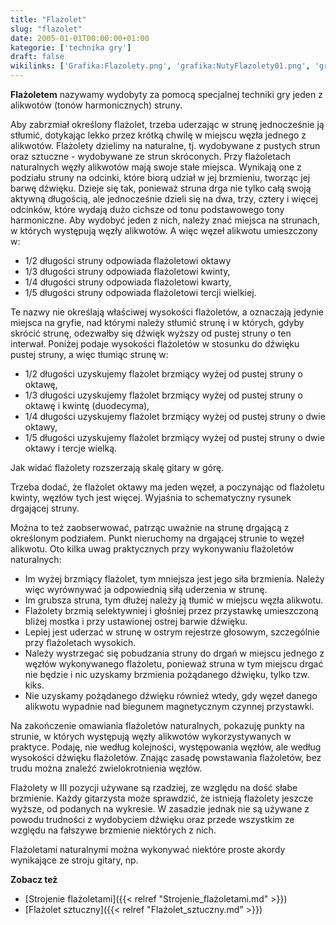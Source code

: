 ```yaml
---
title: "Flażolet"
slug: "flazolet"
date: 2005-01-01T00:00:00+01:00
kategorie: ['technika gry']
draft: false
wikilinks: ['Grafika:Flazolety.png', 'grafika:NutyFlazolety01.png', 'grafika:NutyFlazolety02.png', 'Strojenie_fla%C5%BColetami', 'Fla%C5%BColet_sztuczny']
---
```

**Flażoletem** nazywamy wydobyty za pomocą specjalnej techniki gry jeden
z alikwotów (tonów harmonicznych) struny.

Aby zabrzmiał określony flażolet, trzeba uderzając w strunę jednocześnie
ją stłumić, dotykając lekko przez krótką chwilę w miejscu węzła jednego
z alikwotów. Flażolety dzielimy na naturalne, tj. wydobywane z pustych
strun oraz sztuczne - wydobywane ze strun skróconych. Przy flażoletach
naturalnych węzły alikwotów mają swoje stałe miejsca. Wynikają one z
podziału struny na odcinki, które biorą udział w jej brzmieniu, tworząc
jej barwę dźwięku. Dzieje się tak, ponieważ struna drga nie tylko całą
swoją aktywną długością, ale jednocześnie dzieli się na dwa, trzy,
cztery i więcej odcinków, które wydają dużo cichsze od tonu podstawowego
tony harmoniczne. Aby wydobyć jeden z nich, należy znać miejsca na
strunach, w których występują węzły alikwotów. A więc węzeł alikwotu
umieszczony w:

  - 1/2 długości struny odpowiada flażoletowi oktawy
  - 1/3 długości struny odpowiada flażoletowi kwinty,
  - 1/4 długości struny odpowiada flażoletowi kwarty,
  - 1/5 długości struny odpowiada flażoletowi tercji wielkiej.

Te nazwy nie określają właściwej wysokości flażoletów, a oznaczają
jedynie miejsca na gryfie, nad którymi należy stłumić strunę i w
których, gdyby skrócić strunę, odezwałby się dźwięk wyższy od pustej
struny o ten interwał. Poniżej podaje wysokości flażoletów w stosunku do
dźwięku pustej struny, a więc tłumiąc strunę w:

  - 1/2 długości uzyskujemy flażolet brzmiący wyżej od pustej struny o
    oktawę,
  - 1/3 długości uzyskujemy flażolet brzmiący wyżej od pustej struny o
    oktawę i kwintę (duodecyma),
  - 1/4 długości uzyskujemy flażolet brzmiący wyżej od pustej struny o
    dwie oktawy,
  - 1/5 długości uzyskujemy flażolet brzmiący wyżej od pustej struny o
    dwie oktawy i tercje wielką.

Jak widać flażolety rozszerzają skalę gitary w górę.

Trzeba dodać, że flażolet oktawy ma jeden węzeł, a poczynając od
flaźoletu kwinty, węzłów tych jest więcej. Wyjaśnia to schematyczny
rysunek drgającej struny.



Można to też zaobserwować, patrząc uważnie na strunę drgającą z
określonym podziałem. Punkt nieruchomy na drgającej strunie to węzeł
alikwotu. Oto kilka uwag praktycznych przy wykonywaniu flażoletów
naturalnych:

  - Im wyżej brzmiący flażolet, tym mniejsza jest jego siła brzmienia.
    Należy więc wyrównywać ja odpowiednią siłą uderzenia w strunę.
  - Im grubsza struna, tym dłużej należy ją tłumić w miejscu węzła
    alikwotu.
  - Flażolety brzmią selektywniej i głośniej przez przystawkę
    umieszczoną bliżej mostka i przy ustawionej ostrej barwie dźwięku.
  - Lepiej jest uderzać w strunę w ostrym rejestrze głosowym,
    szczególnie przy flażoletach wysokich.
  - Należy wystrzegać się pobudzania struny do drgań w miejscu jednego z
    węzłów wykonywanego flażoletu, ponieważ struna w tym miejscu drgać
    nie będzie i nic uzyskamy brzmienia pożądanego dźwięku, tylko tzw.
    kiks.
  - Nie uzyskamy pożądanego dźwięku również wtedy, gdy węzeł danego
    alikwotu wypadnie nad biegunem magnetycznym czynnej przystawki.

Na zakończenie omawiania flażoletów naturalnych, pokazuję punkty na
strunie, w których występują węzły alikwotów wykorzystywanych w
praktyce. Podaję, nie według kolejności, występowania węzłów, ale według
wysokości dźwięku flażoletów. Znając zasadę powstawania flażoletów, bez
trudu można znaleźć zwielokrotnienia węzłów.



Flażolety w III pozycji używane są rzadziej, ze względu na dość słabe
brzmienie. Każdy gitarzysta może sprawdzić, że istnieją flażolety
jeszcze wyższe, od podanych na wykresie. W zasadzie jednak nie są
używane z powodu trudności z wydobyciem dźwięku oraz przede wszystkim
ze względu na fałszywe brzmienie niektórych z nich.

Flażoletami naturalnymi można wykonywać niektóre proste akordy
wynikające ze stroju gitary, np.



**Zobacz też**

  - [Strojenie flażoletami]({{< relref "Strojenie_flażoletami.md" >}})
  - [Flażolet sztuczny]({{< relref "Flażolet_sztuczny.md" >}})

